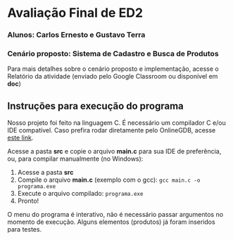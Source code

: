 # Avaliação Final de ED2
### Alunos: Carlos Ernesto e Gustavo Terra

### Cenário proposto: Sistema de Cadastro e Busca de Produtos

Para mais detalhes sobre o cenário proposto e implementação, acesse o Relatório da atividade (enviado pelo Google Classroom ou disponível em **doc**)

## Instruções para execução do programa
Nosso projeto foi feito na linguagem C. É necessário um compilador C e/ou IDE compatível. 
Caso prefira rodar diretamente pelo OnlineGDB, acesse [este link](https://onlinegdb.com/w1W8TS_YW).

Acesse a pasta **src** e copie o arquivo **main.c** para sua IDE de preferência, ou, para compilar manualmente (no Windows):

1. Acesse a pasta **src**
2. Compile o arquivo **main.c** (exemplo com o gcc): ```gcc main.c -o programa.exe```
3. Execute o arquivo compilado: ```programa.exe```
4. Pronto!

O menu do programa é interativo, não é necessário passar argumentos no momento de execução.
Alguns elementos (produtos) já foram inseridos para testes.

